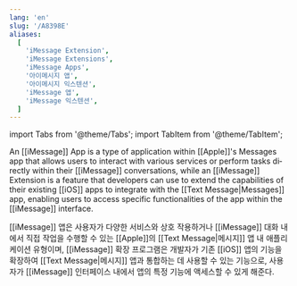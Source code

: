```yaml
---
lang: 'en'
slug: '/A8398E'
aliases:
  [
    'iMessage Extension',
    'iMessage Extensions',
    'iMessage Apps',
    '아이메시지 앱',
    '아이메시지 익스텐션',
    'iMessage 앱',
    'iMessage 익스텐션',
  ]
---
```


import Tabs from '@theme/Tabs';
import TabItem from '@theme/TabItem';

<Tabs groupId='lang' queryString>
<TabItem value='en' label='English 🇺🇸' lang='en-US' default>
<div lang='en-US'>

An [[iMessage]] App is a type of application within [[Apple]]'s Messages app that allows users to interact with various services or perform tasks directly within their [[iMessage]] conversations, while an [[iMessage]] Extension is a feature that developers can use to extend the capabilities of their existing [[iOS]] apps to integrate with the [[Text Message|Messages]] app, enabling users to access specific functionalities of the app within the [[iMessage]] interface.

</div>
</TabItem>
<TabItem value='ko' label='한국어 🇰🇷' lang='ko-KR'>
<div lang='ko-KR'>

[[iMessage]] 앱은 사용자가 다양한 서비스와 상호 작용하거나 [[iMessage]] 대화 내에서 직접 작업을 수행할 수 있는 [[Apple]]의 [[Text Message|메시지]] 앱 내 애플리케이션 유형이며, [[iMessage]] 확장 프로그램은 개발자가 기존 [[iOS]] 앱의 기능을 확장하여 [[Text Message|메시지]] 앱과 통합하는 데 사용할 수 있는 기능으로, 사용자가 [[iMessage]] 인터페이스 내에서 앱의 특정 기능에 액세스할 수 있게 해준다.

</div>
</TabItem>
</Tabs>
